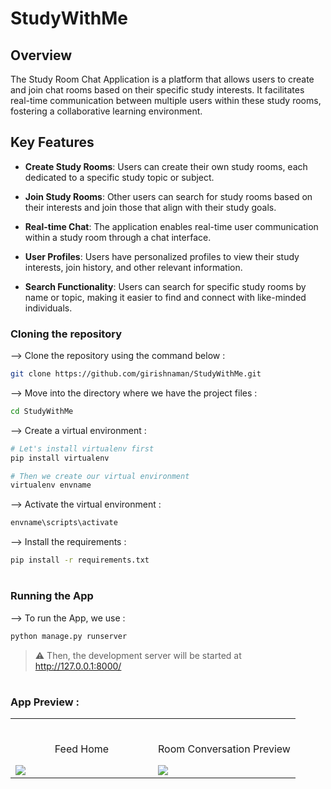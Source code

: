 # StudyWithMe
</div>

## Overview
The Study Room Chat Application is a platform that allows users to create and join chat rooms based on their specific study interests. It facilitates real-time communication between multiple users within these study rooms, fostering a collaborative learning environment.

## Key Features
* **Create Study Rooms**: Users can create their own study rooms, each dedicated to a specific study topic or subject.

* **Join Study Rooms**: Other users can search for study rooms based on their interests and join those that align with their study goals.

* **Real-time Chat**: The application enables real-time user communication within a study room through a chat interface.

* **User Profiles**: Users have personalized profiles to view their study interests, join history, and other relevant information.

* **Search Functionality**: Users can search for specific study rooms by name or topic, making it easier to find and connect with like-minded individuals.

### Cloning the repository

--> Clone the repository using the command below :
```bash
git clone https://github.com/girishnaman/StudyWithMe.git

```

--> Move into the directory where we have the project files : 
```bash
cd StudyWithMe

```

--> Create a virtual environment :
```bash
# Let's install virtualenv first
pip install virtualenv

# Then we create our virtual environment
virtualenv envname

```

--> Activate the virtual environment :
```bash
envname\scripts\activate

```

--> Install the requirements :
```bash
pip install -r requirements.txt

```

#

### Running the App

--> To run the App, we use :
```bash
python manage.py runserver

```

> ⚠ Then, the development server will be started at http://127.0.0.1:8000/

#

### App Preview :

<table width="100%"> 
<tr>
<td width="50%">      
&nbsp; 
<br>
<p align="center">
  Feed Home
</p>
<img src="https://user-images.githubusercontent.com/72341453/134747262-0a92233d-8010-40f8-84c5-8d94895aac44.PNG">
</td> 
<td width="50%">
<br>
<p align="center">
  Room Conversation Preview
</p>
<img src="https://user-images.githubusercontent.com/72341453/134747155-3ca5b55f-b064-4741-aeae-abe90bddf41e.PNG">  
</td>
</table>
